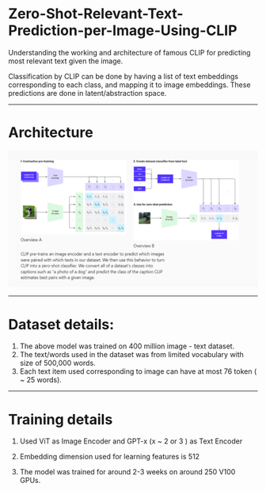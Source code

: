 # Zero-Shot-Relevant-Text-Prediction-per-Image-Using-CLIP
Understanding the working and architecture of famous CLIP for predicting most relevant text given the image.

Classification by CLIP can be done by having a list of text embeddings corresponding to each class, and mapping it to image embeddings. 
These predictions are done in latent/abstraction space.


******************************
# Architecture

![](https://github.com/joshir199/Zero-Shot-Relevant-Text-Prediction-per-Image-Using-CLIP/blob/main/images/clip_architecture.png)



********************************
# Dataset details:

1. The above model was trained on 400 million image - text dataset.
2. The text/words used in the dataset was from limited vocabulary with size of 500,000 words.
3. Each text item used corresponding to image can have at most 76 token ( ~ 25 words).


**********************************
# Training details

1. Used ViT as Image Encoder and GPT-x (x ~ 2 or 3 ) as Text Encoder

2. Embedding dimension used for learning features is 512

3. The model was trained for around 2-3 weeks on around 250 V100 GPUs.


   
